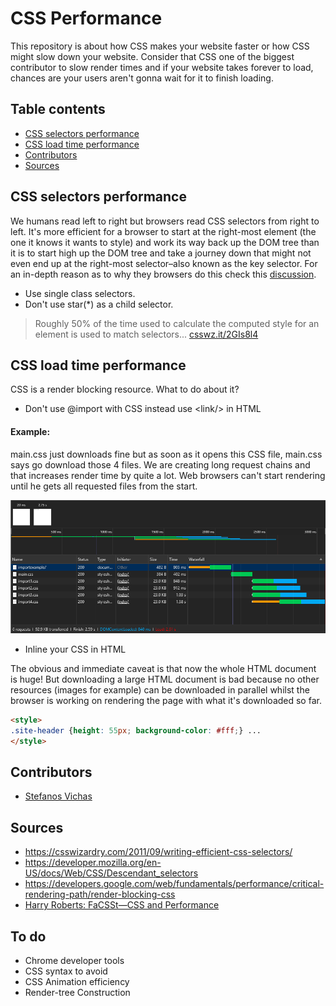 # CSS Performance

This repository is about how CSS makes your website faster or how CSS might slow down your website. Consider that CSS one of the biggest contributor to slow render times and if your website takes forever to load, chances are your users aren't gonna wait for it to finish loading.

## Table contents

- [CSS selectors performance](#css-selectors-performance)
- [CSS load time performance](#css-load-time-performance)
- [Contributors](#contributors)
- [Sources](#sources)


## CSS selectors performance
We humans read left to right but browsers read CSS selectors from right to left. It's more efficient for a browser to start at the right-most element (the one it knows it wants to style) and work its way back up the DOM tree than it is to start high up the DOM tree and take a journey down that might not even end up at the right-most selector–also known as the key selector.
For an in-depth reason as to why they browsers do this check this [discussion](https://stackoverflow.com/questions/5797014/why-do-browsers-match-css-selectors-from-right-to-left).

- Use single class selectors.
- Don't use star(*) as a child selector.

> Roughly 50% of the time used to calculate the computed style for an element is used to match selectors...
[csswz.it/2GIs8l4](https://csswz.it/2GIs8l4)


## CSS load time performance
CSS is a render blocking resource. What to do about it?

- Don't use @import with CSS instead use &lt;link/&gt; in HTML

#### Example:
main.css just downloads fine but as soon as it opens this CSS file, main.css says go download those 4 files. We are creating long request chains and that increases render time by quite a lot. Web browsers can't start rendering until he gets all requested files from the start.

![CSS Import example](img/Screenshot_2.png)

- Inline your CSS in HTML

The obvious and immediate caveat is that now the whole HTML document is huge! But downloading a large HTML document is bad because no other resources (images for example) can be downloaded in parallel whilst the browser is working on rendering the page with what it's downloaded so far.

```html
<style>
.site-header {height: 55px; background-color: #fff;} ...
</style>
```

## Contributors
- [Stefanos Vichas](https://github.com/svichas/)

## Sources
- https://csswizardry.com/2011/09/writing-efficient-css-selectors/
- https://developer.mozilla.org/en-US/docs/Web/CSS/Descendant_selectors
- https://developers.google.com/web/fundamentals/performance/critical-rendering-path/render-blocking-css
- [Harry Roberts: FaCSSt—CSS and Performance](https://www.youtube.com/watch?v=2Rn8an74khk)


## To do
- Chrome developer tools
- CSS syntax to avoid
- CSS Animation efficiency
- Render-tree Construction
